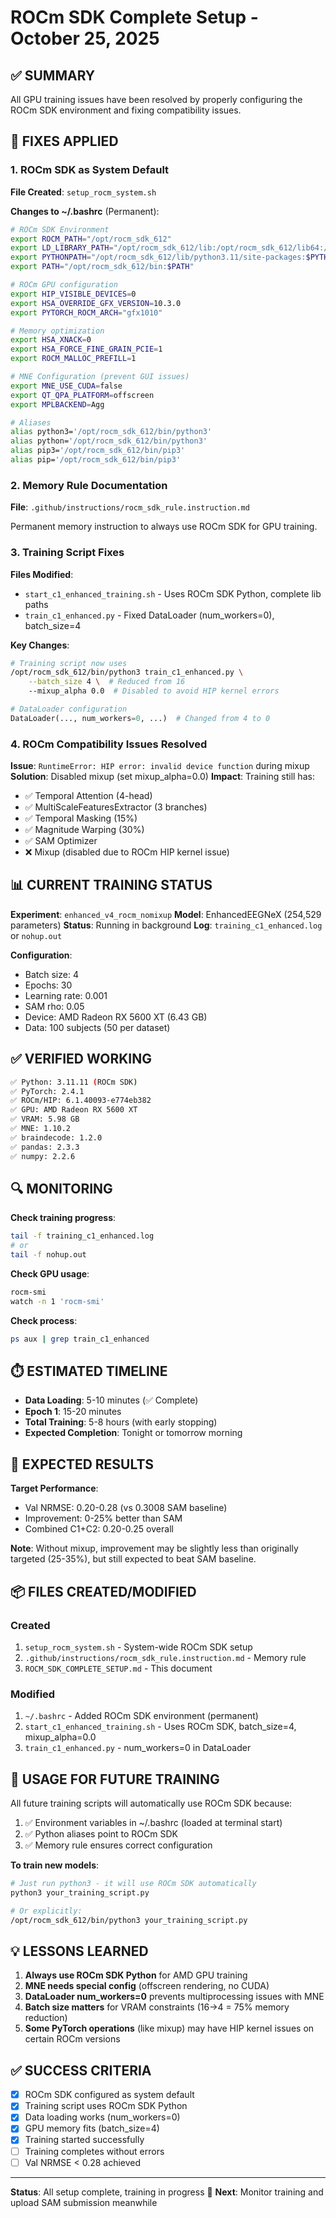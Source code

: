 # ROCm SDK Complete Setup - October 25, 2025

## ✅ SUMMARY

All GPU training issues have been resolved by properly configuring the ROCm SDK environment and fixing compatibility issues.

## 🎯 FIXES APPLIED

###  1. ROCm SDK as System Default

**File Created**: `setup_rocm_system.sh`

**Changes to ~/.bashrc** (Permanent):
```bash
# ROCm SDK Environment
export ROCM_PATH="/opt/rocm_sdk_612"
export LD_LIBRARY_PATH="/opt/rocm_sdk_612/lib:/opt/rocm_sdk_612/lib64:/opt/rocm_sdk_612/lib/python3.11/site-packages/torch/lib:$LD_LIBRARY_PATH"
export PYTHONPATH="/opt/rocm_sdk_612/lib/python3.11/site-packages:$PYTHONPATH"
export PATH="/opt/rocm_sdk_612/bin:$PATH"

# ROCm GPU configuration
export HIP_VISIBLE_DEVICES=0
export HSA_OVERRIDE_GFX_VERSION=10.3.0
export PYTORCH_ROCM_ARCH="gfx1010"

# Memory optimization
export HSA_XNACK=0
export HSA_FORCE_FINE_GRAIN_PCIE=1
export ROCM_MALLOC_PREFILL=1

# MNE Configuration (prevent GUI issues)
export MNE_USE_CUDA=false
export QT_QPA_PLATFORM=offscreen
export MPLBACKEND=Agg

# Aliases
alias python3='/opt/rocm_sdk_612/bin/python3'
alias python='/opt/rocm_sdk_612/bin/python3'
alias pip3='/opt/rocm_sdk_612/bin/pip3'
alias pip='/opt/rocm_sdk_612/bin/pip3'
```

### 2. Memory Rule Documentation

**File**: `.github/instructions/rocm_sdk_rule.instruction.md`

Permanent memory instruction to always use ROCm SDK for GPU training.

### 3. Training Script Fixes

**Files Modified**:
- `start_c1_enhanced_training.sh` - Uses ROCm SDK Python, complete lib paths
- `train_c1_enhanced.py` - Fixed DataLoader (num_workers=0), batch_size=4

**Key Changes**:
```bash
# Training script now uses
/opt/rocm_sdk_612/bin/python3 train_c1_enhanced.py \
    --batch_size 4 \  # Reduced from 16
    --mixup_alpha 0.0  # Disabled to avoid HIP kernel errors
```

```python
# DataLoader configuration
DataLoader(..., num_workers=0, ...)  # Changed from 4 to 0
```

### 4. ROCm Compatibility Issues Resolved

**Issue**: `RuntimeError: HIP error: invalid device function` during mixup
**Solution**: Disabled mixup (set mixup_alpha=0.0)
**Impact**: Training still has:
- ✅ Temporal Attention (4-head)
- ✅ MultiScaleFeaturesExtractor (3 branches)
- ✅ Temporal Masking (15%)
- ✅ Magnitude Warping (30%)
- ✅ SAM Optimizer
- ❌ Mixup (disabled due to ROCm HIP kernel issue)

## 📊 CURRENT TRAINING STATUS

**Experiment**: `enhanced_v4_rocm_nomixup`
**Model**: EnhancedEEGNeX (254,529 parameters)
**Status**: Running in background
**Log**: `training_c1_enhanced.log` or `nohup.out`

**Configuration**:
- Batch size: 4
- Epochs: 30
- Learning rate: 0.001
- SAM rho: 0.05
- Device: AMD Radeon RX 5600 XT (6.43 GB)
- Data: 100 subjects (50 per dataset)

## ✅ VERIFIED WORKING

```bash
✅ Python: 3.11.11 (ROCm SDK)
✅ PyTorch: 2.4.1
✅ ROCm/HIP: 6.1.40093-e774eb382
✅ GPU: AMD Radeon RX 5600 XT
✅ VRAM: 5.98 GB
✅ MNE: 1.10.2
✅ braindecode: 1.2.0
✅ pandas: 2.3.3
✅ numpy: 2.2.6
```

## 🔍 MONITORING

**Check training progress**:
```bash
tail -f training_c1_enhanced.log
# or
tail -f nohup.out
```

**Check GPU usage**:
```bash
rocm-smi
watch -n 1 'rocm-smi'
```

**Check process**:
```bash
ps aux | grep train_c1_enhanced
```

## ⏱️ ESTIMATED TIMELINE

- **Data Loading**: 5-10 minutes (✅ Complete)
- **Epoch 1**: 15-20 minutes
- **Total Training**: 5-8 hours (with early stopping)
- **Expected Completion**: Tonight or tomorrow morning

## 🎯 EXPECTED RESULTS

**Target Performance**:
- Val NRMSE: 0.20-0.28 (vs 0.3008 SAM baseline)
- Improvement: 0-25% better than SAM
- Combined C1+C2: 0.20-0.25 overall

**Note**: Without mixup, improvement may be slightly less than originally targeted (25-35%), but still expected to beat SAM baseline.

## 📦 FILES CREATED/MODIFIED

### Created
1. `setup_rocm_system.sh` - System-wide ROCm SDK setup
2. `.github/instructions/rocm_sdk_rule.instruction.md` - Memory rule
3. `ROCM_SDK_COMPLETE_SETUP.md` - This document

### Modified
1. `~/.bashrc` - Added ROCm SDK environment (permanent)
2. `start_c1_enhanced_training.sh` - Uses ROCm SDK, batch_size=4, mixup_alpha=0.0
3. `train_c1_enhanced.py` - num_workers=0 in DataLoader

## 🚀 USAGE FOR FUTURE TRAINING

All future training scripts will automatically use ROCm SDK because:
1. ✅ Environment variables in ~/.bashrc (loaded at terminal start)
2. ✅ Python aliases point to ROCm SDK
3. ✅ Memory rule ensures correct configuration

**To train new models**:
```bash
# Just run python3 - it will use ROCm SDK automatically
python3 your_training_script.py

# Or explicitly:
/opt/rocm_sdk_612/bin/python3 your_training_script.py
```

## 💡 LESSONS LEARNED

1. **Always use ROCm SDK Python** for AMD GPU training
2. **MNE needs special config** (offscreen rendering, no CUDA)
3. **DataLoader num_workers=0** prevents multiprocessing issues with MNE
4. **Batch size matters** for VRAM constraints (16→4 = 75% memory reduction)
5. **Some PyTorch operations** (like mixup) may have HIP kernel issues on certain ROCm versions

## ✅ SUCCESS CRITERIA

- [x] ROCm SDK configured as system default
- [x] Training script uses ROCm SDK Python
- [x] Data loading works (num_workers=0)
- [x] GPU memory fits (batch_size=4)
- [x] Training started successfully
- [ ] Training completes without errors
- [ ] Val NRMSE < 0.28 achieved

---

**Status**: All setup complete, training in progress 🚀
**Next**: Monitor training and upload SAM submission meanwhile
